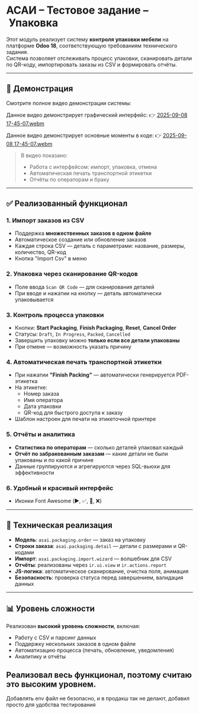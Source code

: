 # АСАИ – Тестовое задание – Упаковка

Этот модуль реализует систему **контроля упаковки мебели** на платформе **Odoo 18**, соответствующую требованиям технического задания.  
Система позволяет отслеживать процесс упаковки, сканировать детали по QR-коду, импортировать заказы из CSV и формировать отчёты.

---

## 🎥 Демонстрация

Смотрите полное видео демонстрации системы:

Данное видео демонстрирует графический интерфейс:
👉 [2025-09-08 17-45-07.webm](https://drive.google.com/file/d/1IIyU81PN0wdRk4eXhUc88NL2V34nNu-c/view?usp=sharing)

Данное видео демонстрирует основные моменты в коде:
👉 [2025-09-08 17-45-07.webm](https://drive.google.com/file/d/1Qf56SueLzzn5VHsvgS4VS4nPjI8mdZoU/view?usp=sharing)


> В видео показано:
> - Работа с интерфейсом: импорт, упаковка, отмена
> - Автоматическая печать транспортной этикетки
> - Отчёты по операторам и браку


---

## ✅ Реализованный функционал

### 1. **Импорт заказов из CSV**
- Поддержка **множественных заказов в одном файле**
- Автоматическое создание или обновление заказов
- Каждая строка CSV — деталь с параметрами: название, размеры, количество, QR-код
- Кнопка "Import Csv" в меню

### 2. **Упаковка через сканирование QR-кодов**
- Поле ввода `Scan QR Code` — для сканирования деталей
- При вводе и нажатии на кнопку — деталь автоматически упаковывается

### 3. **Контроль процесса упаковки**
- Кнопки: **Start Packaging**, **Finish Packaging**, **Reset**, **Cancel Order**
- Статусы: `Draft`, `In Progress`, `Packed`, `Cancelled`
- Завершить упаковку можно **только если все детали упакованы**
- При отмене — возможность указать причину

### 4. **Автоматическая печать транспортной этикетки**
- При нажатии **"Finish Packing"** — автоматически генерируется PDF-этикетка
- На этикетке:
  - Номер заказа
  - Имя оператора
  - Дата упаковки
  - QR-код для быстрого доступа к заказу
- Шаблон настроен для печати на этикеточной принтере

### 5. **Отчёты и аналитика**
- **Статистика по операторам** — сколько деталей упаковал каждый
- **Отчёт по забракованным заказам** — какие детали не были упакованы и по какой причине
- Данные группируются и агрегируются через SQL-вьюхи для эффективности

### 6. **Удобный и красивый интерфейс**
- Иконки Font Awesome (▶️, ✅, 🔁, ❌)

---

## 🧱 Техническая реализация

- **Модель**: `asai.packaging.order` — заказ на упаковку
- **Строки заказа**: `asai.packaging.detail` — детали с размерами и QR-кодами
- **Импорт**: `asai.packaging.import.wizard` — волшебник для CSV
- **Отчёты**: реализованы через `ir.ui.view` и `ir.actions.report`
- **JS-логика**: автоматическое сканирование, очистка поля, анимация
- **Безопасность**: проверка статуса перед завершением, валидация данных

---

## 📊 Уровень сложности

Реализован **высокий уровень сложности**, включая:
- Работу с CSV и парсинг данных
- Поддержку нескольких заказов в одном файле
- Автоматизацию процесса (печать, обновление, уведомления)
- Аналитику и отчёты

Реализовал весь функционал, поэтому считаю это высоким уровнем.
---

Добавлять env файл не безопасно, и в продакш так не делают, добавил просто для удобства тестирования